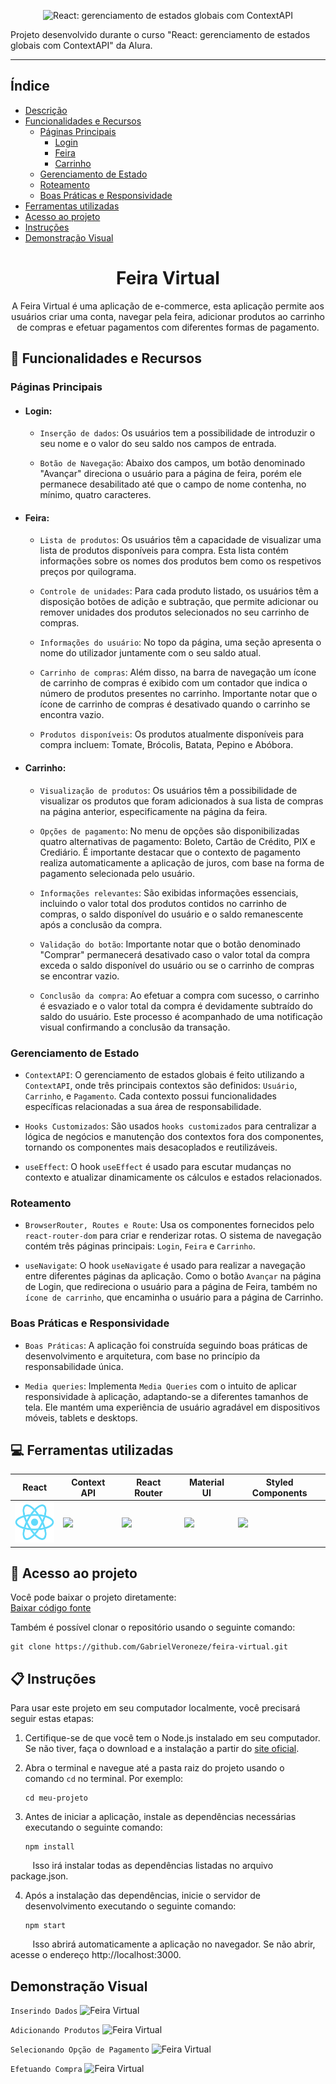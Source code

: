 <p align="center"> <img src="https://imgur.com/QDt4Sby.png" alt="React: gerenciamento de estados globais com ContextAPI"> </p>
<p>Projeto desenvolvido durante o curso "React: gerenciamento de estados globais com ContextAPI" da Alura.</p>

<hr>

## Índice

- [Descrição](#descrição)
- [Funcionalidades e Recursos](#toolbox-funcionalidades-e-recursos)
   - [Páginas Principais](#páginas-principais)
      - [Login](#login)
      - [Feira](#feira)
      - [Carrinho](#carrinho)
   - [Gerenciamento de Estado](#gerenciamento-de-estado)
   - [Roteamento](#roteamento)
   - [Boas Práticas e Responsividade](#boas-práticas-e-responsividade)
- [Ferramentas utilizadas](#computer-ferramentas-utilizadas)
- [Acesso ao projeto](#open_file_folder-acesso-ao-projeto)
- [Instruções](#clipboard-instruções)
- [Demonstração Visual](#demonstração-visual)

<h1 align="center" id="descrição">Feira Virtual</h1>
<p align="center">A Feira Virtual é uma aplicação de e-commerce, esta aplicação permite aos usuários criar uma conta, navegar pela feira, adicionar produtos ao carrinho de compras e efetuar pagamentos com diferentes formas de pagamento.</p>

## :toolbox: Funcionalidades e Recursos

### Páginas Principais

- #### Login:
   - `Inserção de dados`: Os usuários tem a possibilidade de introduzir o seu nome e o valor do seu saldo nos campos de entrada.
   
   - `Botão de Navegação`: Abaixo dos campos, um botão denominado "Avançar" direciona o usuário para a página de feira, porém ele permanece desabilitado até que o campo de nome contenha, no mínimo, quatro caracteres.

- #### Feira: 
   - `Lista de produtos`: Os usuários têm a capacidade de visualizar uma lista de produtos disponíveis para compra. Esta lista contém informações sobre os nomes dos produtos bem como os respetivos preços por quilograma.
   
   - `Controle de unidades`: Para cada produto listado, os usuários têm a disposição botões de adição e subtração, que permite adicionar ou remover unidades dos produtos selecionados no seu carrinho de compras.

   - `Informações do usuário`: No topo da página, uma seção apresenta o nome do utilizador juntamente com o seu saldo atual.

   - `Carrinho de compras`: Além disso, na barra de navegação um ícone de carrinho de compras é exibido com um contador que indica o número de produtos presentes no carrinho. Importante notar que o ícone de carrinho de compras é desativado quando o carrinho se encontra vazio.
   
   - `Produtos disponíveis`: Os produtos atualmente disponíveis para compra incluem: Tomate, Brócolis, Batata, Pepino e Abóbora.

- #### Carrinho:
   - `Visualização de produtos`: Os usuários têm a possibilidade de visualizar os produtos que foram adicionados à sua lista de compras na página anterior, especificamente na página da feira.

   - `Opções de pagamento`: No menu de opções são disponibilizadas quatro alternativas de pagamento: Boleto, Cartão de Crédito, PIX e Crediário. É importante destacar que o contexto de pagamento realiza automaticamente a aplicação de juros, com base na forma de pagamento selecionada pelo usuário.

   - `Informações relevantes`: São exibidas informações essenciais, incluindo o valor total dos produtos contidos no carrinho de compras, o saldo disponível do usuário e o saldo remanescente após a conclusão da compra.

   - `Validação do botão`: Importante notar que o botão denominado "Comprar" permanecerá desativado caso o valor total da compra exceda o saldo disponível do usuário ou se o carrinho de compras se encontrar vazio.

   - `Conclusão da compra`: Ao efetuar a compra com sucesso, o carrinho é esvaziado e o valor total da compra é devidamente subtraído do saldo do usuário. Este processo é acompanhado de uma notificação visual confirmando a conclusão da transação.

### Gerenciamento de Estado

- `ContextAPI`: O gerenciamento de estados globais é feito utilizando a `ContextAPI`, onde três principais contextos são definidos: `Usuário`, `Carrinho`, e `Pagamento`. Cada contexto possui funcionalidades específicas relacionadas a sua área de responsabilidade.

- `Hooks Customizados`: São usados `hooks customizados` para centralizar a lógica de negócios e manutenção dos contextos fora dos componentes, tornando os componentes mais desacoplados e reutilizáveis.

- `useEffect`: O hook `useEffect` é usado para escutar mudanças no contexto e atualizar dinamicamente os cálculos e estados relacionados.

### Roteamento

- `BrowserRouter, Routes e Route`: Usa os componentes fornecidos pelo `react-router-dom` para criar e renderizar rotas. O sistema de navegação contém três páginas principais: `Login`, `Feira` e `Carrinho`.

- `useNavigate`: O hook `useNavigate` é usado para realizar a navegação entre diferentes páginas da aplicação. Como o botão `Avançar` na página de Login, que redireciona o usuário para a página de Feira, também no `ícone de carrinho`, que encaminha o usuário para a página de Carrinho.

### Boas Práticas e Responsividade

- `Boas Práticas`: A aplicação foi construída seguindo boas práticas de desenvolvimento e arquitetura, com base no princípio da responsabilidade única.

- `Media queries`: Implementa `Media Queries` com o intuito de aplicar responsividade à aplicação, adaptando-se a diferentes tamanhos de tela. Ele mantém uma experiência de usuário agradável em dispositivos móveis, tablets e desktops.

## :computer: Ferramentas utilizadas

| React | Context API | React Router | Material UI | Styled Components | 
| ----- | ----------- | ------------ | ----------- | ----------------- |
<img height="65px" src="https://raw.githubusercontent.com/devicons/devicon/master/icons/react/react-original.svg"> | <img height="70px" src="https://github.com/GabrielVeroneze/feira-virtual/assets/95183901/63e05b70-6218-455f-b37d-f5d888cd3748"> | <img height="50px" src="https://github.com/GabrielVeroneze/react-blog/assets/95183901/e4274260-9415-408e-9757-5f2277c42a29"> | <img height="60px" src="https://cdn.jsdelivr.net/gh/devicons/devicon/icons/materialui/materialui-original.svg" /> | <img height="100px" src="https://github.com/GabrielVeroneze/feira-virtual/assets/95183901/17447cac-f50e-4b9a-91bf-52617c28a16f">

## :open_file_folder: Acesso ao projeto
Você pode baixar o projeto diretamente:  
[Baixar código fonte](https://github.com/GabrielVeroneze/feira-virtual/archive/refs/heads/master.zip)

Também é possível clonar o repositório usando o seguinte comando:
```
git clone https://github.com/GabrielVeroneze/feira-virtual.git
```

## :clipboard: Instruções
Para usar este projeto em seu computador localmente, você precisará seguir estas etapas:

1. Certifique-se de que você tem o Node.js instalado em seu computador. Se não tiver, faça o download e a instalação a partir do [site oficial](https://nodejs.org/).

2. Abra o terminal e navegue até a pasta raiz do projeto usando o comando `cd` no terminal. Por exemplo:
   ```
   cd meu-projeto
   ```
3. Antes de iniciar a aplicação, instale as dependências necessárias executando o seguinte comando:
   ```
   npm install
   ```
&nbsp; &nbsp; &nbsp; &nbsp; &nbsp;Isso irá instalar todas as dependências listadas no arquivo package.json.

4. Após a instalação das dependências, inicie o servidor de desenvolvimento executando o seguinte comando:
   ```
   npm start
   ```
&nbsp; &nbsp; &nbsp; &nbsp; &nbsp;Isso abrirá automaticamente a aplicação no navegador. Se não abrir, acesse o endereço http://localhost:3000.
<br>

## Demonstração Visual
`Inserindo Dados`
![Feira Virtual](https://github.com/GabrielVeroneze/feira-virtual/assets/95183901/aa4faeaf-5598-43c7-a439-718252d88fb0)

`Adicionando Produtos`
![Feira Virtual](https://github.com/GabrielVeroneze/feira-virtual/assets/95183901/456eef8d-bf8c-4262-983f-b61fa6be8770)

`Selecionando Opção de Pagamento`
![Feira Virtual](https://github.com/GabrielVeroneze/feira-virtual/assets/95183901/41586a2d-d20c-423b-b5ce-8ca489107900)

`Efetuando Compra`
![Feira Virtual](https://github.com/GabrielVeroneze/feira-virtual/assets/95183901/c79b73d7-f17f-4c73-a37f-d2c0f019a169)

